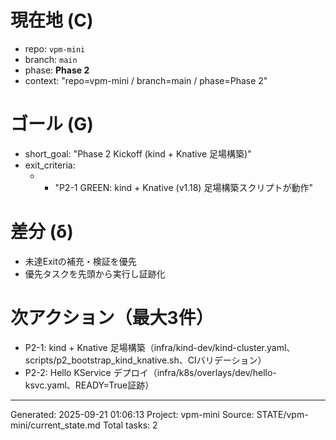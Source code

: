 # 現在地 (C)
- repo: `vpm-mini`
- branch: `main`
- phase: **Phase 2**
- context: "repo=vpm-mini / branch=main / phase=Phase 2"

# ゴール (G)
- short_goal: "Phase 2 Kickoff (kind + Knative 足場構築)"
- exit_criteria:
  - - "P2-1 GREEN: kind + Knative (v1.18) 足場構築スクリプトが動作"

# 差分 (δ)
- 未達Exitの補充・検証を優先
- 優先タスクを先頭から実行し証跡化

# 次アクション（最大3件）
- P2-1: kind + Knative 足場構築（infra/kind-dev/kind-cluster.yaml、scripts/p2_bootstrap_kind_knative.sh、CIバリデーション）
- P2-2: Hello KService デプロイ（infra/k8s/overlays/dev/hello-ksvc.yaml、READY=True証跡）

---
Generated: 2025-09-21 01:06:13
Project: vpm-mini
Source: STATE/vpm-mini/current_state.md
Total tasks: 2